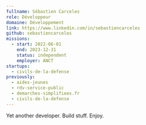 ```yaml
---
fullname: Sébastien Carceles
role: Développeur
domaine: Développement
link: https://www.linkedin.com/in/sebastiencarceles
github: sebastiencarceles
missions:
  - start: 2022-06-01
    end: 2023-12-31
    status: independent
    employer: ANCT
startups:
  - civils-de-la-defense
previously:
  - aides-jeunes
  - rdv-service-public
  - demarches-simplifiees.fr
  - civils-de-la-defense
---
```


Yet another developer. Build stuff. Enjoy.

